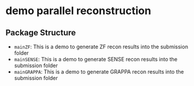 # demo parallel reconstruction

## Package Structure
* `mainZF`: This is a demo to generate ZF recon results into the submission folder
* `mainSENSE`: This is a demo to generate SENSE recon results into the submission folder
* `mainGRAPPA`: This is a demo to generate GRAPPA recon results into the submission folder